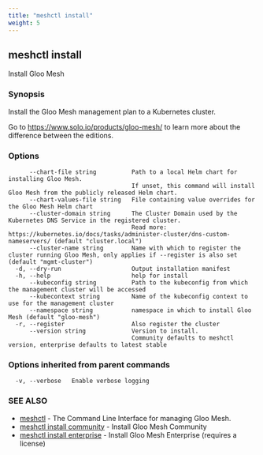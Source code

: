 ```yaml
---
title: "meshctl install"
weight: 5
---
```

## meshctl install

Install Gloo Mesh

### Synopsis

Install the Gloo Mesh management plan to a Kubernetes cluster.

Go to https://www.solo.io/products/gloo-mesh/ to learn more about the
difference between the editions.


### Options

```
      --chart-file string          Path to a local Helm chart for installing Gloo Mesh.
                                   If unset, this command will install Gloo Mesh from the publicly released Helm chart.
      --chart-values-file string   File containing value overrides for the Gloo Mesh Helm chart
      --cluster-domain string      The Cluster Domain used by the Kubernetes DNS Service in the registered cluster. 
                                   Read more: https://kubernetes.io/docs/tasks/administer-cluster/dns-custom-nameservers/ (default "cluster.local")
      --cluster-name string        Name with which to register the cluster running Gloo Mesh, only applies if --register is also set (default "mgmt-cluster")
  -d, --dry-run                    Output installation manifest
  -h, --help                       help for install
      --kubeconfig string          Path to the kubeconfig from which the management cluster will be accessed
      --kubecontext string         Name of the kubeconfig context to use for the management cluster
      --namespace string           namespace in which to install Gloo Mesh (default "gloo-mesh")
  -r, --register                   Also register the cluster
      --version string             Version to install.
                                   Community defaults to meshctl version, enterprise defaults to latest stable
```

### Options inherited from parent commands

```
  -v, --verbose   Enable verbose logging
```

### SEE ALSO

* [meshctl](../meshctl)	 - The Command Line Interface for managing Gloo Mesh.
* [meshctl install community](../meshctl_install_community)	 - Install Gloo Mesh Community
* [meshctl install enterprise](../meshctl_install_enterprise)	 - Install Gloo Mesh Enterprise (requires a license)

